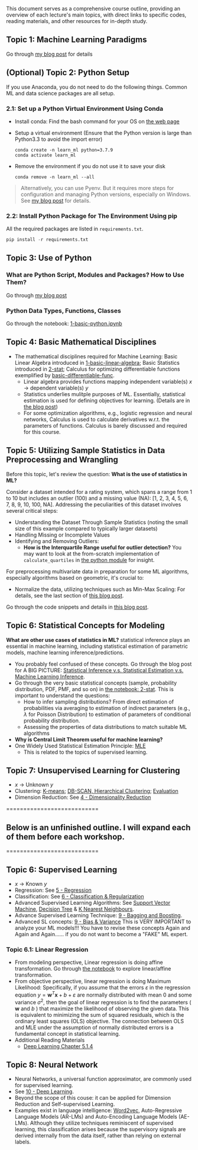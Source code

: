 
This document serves as a comprehensive course outline, providing an overview of each lecture's main topics, with direct links to specific codes, reading materials, and other resources for in-depth study. 

## Topic 1: Machine Learning Paradigms 
Go through [my blog post](https://medium.com/@sergioli/from-simple-to-complex-a-complete-overview-of-reinforcement-learning-599a8c1ea689) for details
<!-- Does self-supervised learning belong to unsupervised learning? What do you consider "unknown" in the context of unsupervised learning? 
time series forecasting is one kind of SSL, e.g., forcasting the volume of the Transaction  -->


## (Optional) Topic 2: Python Setup
If you use Anaconda, you do not need to do the following things. Common ML and data science packages are all setup.
### 2.1: Set up a Python Virtual Environment Using Conda
* Install conda: Find the bash command for your OS on [the web page](https://docs.anaconda.com/free/miniconda/#quick-command-line-install)
  
* Setup a virtual environment (Ensure that the Python version is large than Python3.3 to avoid the import error)
    ```
    conda create -n learn_ml python=3.7.9
    conda activate learn_ml
    ```
* Remove the environment if you do not use it to save your disk
    ```
    conda remove -n learn_ml --all
    ```

> Alternatively, you can use Pyenv.  But it requires more steps for configuration and managing Python versions, especially on Windows.  See [my blog post](https://gist.github.com/xinzhel/dd586583a0ff1d81b24e56f9680a4eb8) for details.

### 2.2: Install Python Package for The Environment Using pip
All the required packages are listed in `requirements.txt`.

```python
pip install -r requirements.txt
```

## Topic 3: Use of Python
### What are Python Script, Modules and Packages? How to Use Them?
Go through [my blog post](https://medium.com/@sergioli/python-scripts-modules-andpackages-232d5f749e64)

### Python Data Types, Functions, Classes
Go through the notebook: [1-basic-python.ipynb](1-basic-python.ipynb)

## Topic 4: Basic Mathematical Disciplines
* The mathematical disciplines required for Machine Learning: Basic Linear Algebra introduced in [1-basic-linear-algebra](1-basic-linear-algebra.ipynb); Basic Statistics introduced in [2-stat](2-basic-stat.ipynb); Calculus for optimizing differentiable functions exemplified by [basic-differentiable-func](ml-tuts/basic-differentiable-func.ipynb).
  * Linear algebra provides functions mapping independent variable(s) $x$ -> dependent variable(s) $y$
  * Statistics underlies mulitple purposes of ML. Essentially, statistical estimation is used for defining objectives for learning. (Details are in [the blog post](https://medium.com/@sergioli/statistical-estimation-for-machine-learning-ad1d6135ba62))
  * For some optimization algorithms, e.g., logistic regression and neural networks, Calculus is used to calculate derivatives w.r.t. the parameters of functions. Calculus is barely discussed and required for this course.

## Topic 5: Utilizing Sample Statistics in Data Preprocessing and Wrangling
Before this topic, let's review the question: **What is the use of statistics in ML?**

Consider a dataset intended for a rating system, which spans a range from 1 to 10 but includes an outlier (100) and a missing value (NA): [1, 2, 3, 4, 5, 6, 7, 8, 9, 10, 100, NA]. Addressing the peculiarities of this dataset involves several critical steps:
* Understanding the Dataset Through Sample Statistics (noting the small size of this example compared to typically larger datasets)
* Handling Missing or Incomplete Values
* Identifying and Removing Outliers:
  *  **How is the Interquartile Range useful for outlier detection?** You may want to look at the from-scratch implementation of `calculate_quartiles` in [the python module](my_ml_package/stat.py) for insight.

For preprocessing multivariate data in preparation for some ML algorithms, especially algorithms based on geometric, it's crucial to:
* Normalize the data, utilizing techniques such as Min-Max Scaling: For details, see the last section of [this blog post](https://medium.com/@sergioli/data-wrangling-and-preprocessing-in-python-a-practical-guide-345aa2e55439).
  
Go through the code snippets and details in [this blog post](https://medium.com/@sergioli/data-wrangling-and-preprocessing-in-python-a-practical-guide-345aa2e55439).


## Topic 6: Statistical Concepts for Modeling
**What are other use cases of statistics in ML?** statistical inference plays an essential in machine learning, including statistical estimation of parametric models, machine learning inference/predictions. 
* You probably feel confused of these concepts. Go through the blog post for A BIG PICTURE: [Statistical Inference v.s. Statistical Estimation v.s. Machine Learning Inference](https://medium.com/@sergioli/statistical-inference-v-s-statistical-estimation-v-s-ml-inference-03f79404645a).
* Go through the very basic statistical concepts (sample, probability distribution, PDF, PMF, and so on) in [the notebook: 2-stat](2-basic-stat.ipynb). This is important to understand the questions:
  *  How to infer sampling distributions? From direct estimation of probabilities via averaging to estimation of indirect parameters (e.g., $\lambda$ for Poisson Distribution) to estimation of parameters of conditional probability distribution.
  *  Assessing the properties of data distributions to match suitable ML algorithms
*  **Why is Central Limit Theorem useful for machine learning?**
*  One Widely Used Statistical Estimation Principle: [MLE](https://medium.com/@sergioli/statistical-estimation-for-machine-learning-ad1d6135ba62)
   *  This is related to the topics of supervised learning.
  <!-- > Review it from the whole picture with one important question:  After the objective function is defined to estimate variable $p$, how it relates to update model parameters, e.g., weights of linear regression ?  Take Neural Network as an example. Firstly, we need to understand parameters in neural network are all chained via a stack of functions in each neuron of each layer. For example, if we take one step back, $p$ is commonly the output of logistic function.
    $$p = h_\theta=\frac{1}{1+e^{-\theta^{T} X}} $$
    * Secondly, since they are all chained together, we can update every parameters or, professionally saying, optimize $\theta$ in neural network by utilizing gradient from auto differentiation (This process is also called backward propagation). -->

## Topic 7: Unsupervised Learning for Clustering
  + $x$ -> Unknown $y$ 
  + Clustering: [K-means](3-clustering-kmeans.ipynb); [DB-SCAN, Hierarchical Clustering](3-clustering-others.ipynb); [Evaluation](3-clustering-eval.ipynb)
  + Dimension Reduction: See [4 - Dimensionality Reduction](4-dim-reduct.ipynb)

===========================

## Below is an unfinished outline. I will expand each of them before each workshop.

===========================
## Topic 6: Supervised Learning
  + $x$ -> Known $y$
  + Regression: See [5 - Regression](5-regression.ipynb)
  + Classification: See [6 - Classification & Regularization](6-classification-regularization.ipynb)
  + Advanced Supervised Learning Algorithms: See [Support Vector Machine](7-svm.ipynb), [Decision Tree](8-dt.ipynb) & [K Nearest Neighbours](8-knn.ipynb). 
  + Advance Supervised Learning Technique: [9 - Bagging and Boosting](9-bagging-boosting.ipynb).
  + Advanced SL concepts: [9 - Bias & Variance](9-bias_var.ipynb) This is VERY IMPORTANT to analyze your ML models!!! You have to revise these concepts Again and Again and Again...... if you do not want to become a "FAKE" ML expert. 

### Topic 6.1: Linear Regression
* From modeling perspective, Linear regression is doing affine transformation. Go through [the notebook](ml-tuts/linear-affine-transformation.ipynb) to explore linear/affine transformation.
* From objective perspective, linear regression is doing Maximum Likelihood: Specifically, if you assume that the errors $\varepsilon$ in the regression equation $y=\mathbf{w}^T \mathbf{x}+b+\varepsilon$ are normally distributed with mean 0 and some variance $\sigma^2$, then the goal of linear regression is to find the parameters ( $\mathbf{w}$ and $b$ ) that maximize the likelihood of observing the given data. This is equivalent to minimizing the sum of squared residuals, which is the ordinary least squares (OLS) objective. The connection between OLS and MLE under the assumption of normally distributed errors is a fundamental concept in statistical learning.
* Additional Reading Materials
  * [Deep Learning Chapter 5.1.4](https://github.com/janishar/mit-deep-learning-book-pdf/tree/master/complete-book-bookmarked-pdf)

## Topic 8: Neural Network
  + Neural Networks, a universal function approximator, are commonly used for supervised learning. 
  + See [10 - Deep Learning](10-deep_learning.ipynb). 
  + Beyond the scope of this couse: it can be applied for Dimension Reduction and Self-supervised Learning. 
  + Examples exist in language intelligence: [Word2vec](https://arxiv.org/abs/1301.3781), Auto-Regressive Language Models (AR-LMs) and Auto-Encoding Language Models (AE-LMs). Although they utilize techniques reminiscent of supervised learning, this classification arises because the supervisory signals are derived internally from the data itself, rather than relying on external labels. 